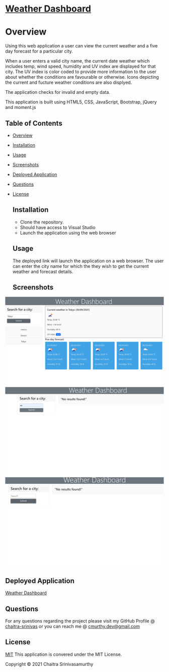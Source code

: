 # [Weather Dashboard](https://chaitra-srinivas.github.io/Weather-Dashboard/)

# Overview

Using this web application a user can view the current weather and a five day forecast for a particular city.

When a user enters a valid city name, the current date weather which includes temp, wind speed, humidity and UV index are displayed for that city. The UV index is color coded to provide more information to the user about whether the conditions are favourable or otherwise.
Icons depicting the current and fucture weather conditions are also displyed.

The application checks for invalid and empty data.

This application is built using HTML5, CSS, JavaScript, Bootstrap, jQuery and moment.js 


## Table of Contents

- [Overview](#overview)
- [Installation](#installation)
- [Usage](#usage)
- [Screenshots](#screenshots)
- [Deployed Application](#deployed-application)
- [Questions](#questions)
- [License](#license)

  ## Installation

  - Clone  the repository.
  - Should have access to Visual Studio
  - Launch the application using the web browser
  

  ## Usage

  The deployed link will launch the application on a web browser. The user can enter the city name for which the they wish to get the current weather and forecast details.

  ## Screenshots
 ![Main Page](./assets/images/WithStoredResults.png)
 ![Invalid Input](./assets/images/InvalidInput.png)
 ![No Input](./assets/images/NoInput.png)

 
 ## Deployed Application
 [Weather Dashboard](https://chaitra-srinivas.github.io/Weather-Dashboard/)

  ## Questions

  For any questions regarding the project please visit my
  GitHub Profile @
  [chaitra-srinivas](https://github.com/chaitra-srinivas)
  or you can reach me @ cmurthy.dev@gmail.com

  ## License

  [MIT](https://opensource.org/licenses/MIT)
  This application is convered under the MIT License.

  Copyright © 2021 Chaitra Srinivasamurthy





